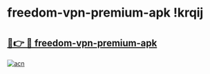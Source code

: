 # freedom-vpn-premium-apk !krqij

# <h2><a href="https://qfoxj7.esa.edu.pl?title=freedom-vpn-premium-apk&ref=krqij">🔗👉 🔴 freedom-vpn-premium-apk</a></h2>

[![acn](https://github.com/user-attachments/assets/0f9c940e-d8b0-45ae-aac7-cd30a18b3e1c)](https://qfoxj7.esa.edu.pl?title=freedom-vpn-premium-apk&ref=krqij)

